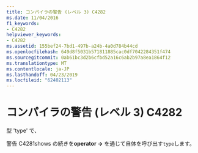 ```yaml
---
title: コンパイラの警告 (レベル 3) C4282
ms.date: 11/04/2016
f1_keywords:
- C4282
helpviewer_keywords:
- C4282
ms.assetid: 155bef24-7bd1-497b-a24b-4a0d784b44cd
ms.openlocfilehash: 649d8f5031b571811885cac0df7042284351f474
ms.sourcegitcommit: 0ab61bc3d2b6cfbd52a16c6ab2b97a8ea1864f12
ms.translationtype: MT
ms.contentlocale: ja-JP
ms.lasthandoff: 04/23/2019
ms.locfileid: "62402113"
---
```

# <a name="compiler-warning-level-3-c4282"></a>コンパイラの警告 (レベル 3) C4282

型 'type' で、

警告 C4281shows の続きを**operator ->** を通じて自体を呼び出す`type`します。